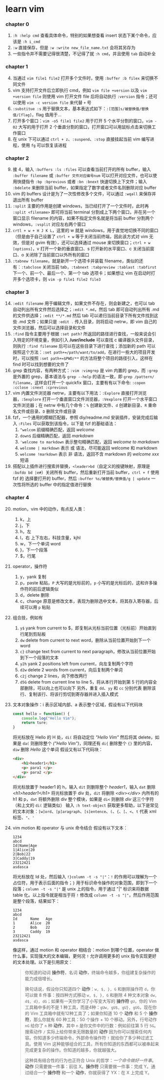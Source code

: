 # learn vim
### chapter 0
1. `:h :help cmd` 查看具体命令，特别的如果想查看 insert 状态下某个命令，应该是 `:h i_cmd`
2. `:w` 直接保存，但是 `:w :write new_file_name.txt` 会将其另存为
3. 一些指令并不需要记得很清楚，不记得了就 `:h cmd`，并且使用 `tab` 自动补全

### chapter 1
4. 当通过 `vim file1 file2` 打开多个文件时，使用 `:buffer :b filex` 来切换不同文件
5. vim 支持打开文件后立即执行 cmd，例如 `vim file +version` 以及 `vim +version file` 则使用 vim 打开文件 file 后将自动执行 `:version` 指令；还可以使用 `vim -c version file` 来代替 `+` 号
6. `:substitue :s` 用于替换文本，基本表达式如下：`:[范围]s/被替换值/替换值/[flag]`，flag 值用于...
7. 打开多个窗口：`vim -o5 file1 file2` 用于打开 5 个水平分割的窗口，`vim -O2` 大写的用于打开 2 个垂直分割的窗口，打开窗口可以用鼠标点击来切换工作窗口
8. 在 unix 下可以通过 `ctrl + z`、`:suspend`、`:stop` 直接挂起当前 vim 编写进程，使用 `fg` 可以恢复该进程

### chapter 2
9. 接 4，输入 `:buffers :ls :files` 可以查看当前打开的所有 buffer，输入 `:buffer filename` 或 `:buffer 文件对应编号num` 可以打开对应文件，也可以使用快捷指令 `:bp :bprevious` 或者 `:bn :bnext` 快速切换上下文件；输入 `:bdelete` 来删除当前 buffer，如果指定了数字或者文件名则删除对应 buffer
10. vim 的 buffers 设计是为了一次性修改多个文件，可以通过 `:wqall` 来保存并退出所有 buffer
11. `:split` 主要的作用是创建 windows，当已经打开了一个文件时，此时再 `:split <filename>` 即可将当前 terminal 分割成上下两个窗口，并在另一个窗口显示 filename 的内容，如果不指定文件名就是将当前 buffer 分割两个 windows，`:vsplit` 对应左右两个窗口
12. `crtl + w + H J K L`，这里的 w 就是 windows，用于直觉地切换不同的窗口（但是由于自己设置了 `ctrl + w` 等于关闭当前终端，因此该方式对 vim 无效，但是对 gvim 有效），还可以选择通过 mouse 来切换窗口；`ctrl + w [options]`，v 打开一个新的垂直窗口、s 打开新的水平窗口、c 关闭当前窗口、o 关闭除了当前窗口以外所有的窗口
13. `:tabnew filename`，就是新开一个选项卡并装载 filename，类似的还有：`:tabclose` 关闭当前 tab，`:tabnext :tabpreview :tablast :tabfirst` 下一个、前一个、最后一个、第一个 tab 选项卡；如果想让 vim 在启动时打开多个选项卡，则 `vim -p file1 file2 file3`

### chapter 3
14. `:edit filename` 用于编辑文件，如果文件不存在，则会新建之，也可以 tab 自动列出所有文件然后选择之；`:edit *.md`，然后 tab 即可自动列出所有 .md 的文件供选择；`:edit **/*.md` 然后 tab 可以递归当前目录下所有文件找到这些 .md 文件；如果只是 `:edit .` 传入目录，则将启动 netrw，即 vim 自己的文件浏览器，然后可以选择目录和文件
15. `:find` 指令主要用于根据 `:set path?` 所返回的路径进行查找，一般来说会引入特定的环境变量，例如引入 **/usr/include** 可以查找 c 编译器头文件目录，则执行 `:find filename` 后可以在这些目录下进行查找；添加新的 path 可以按照这个方法：`:set path+=/path/want/to/add`，在进行一些大的项目开发时，可以按照 `:set path+=$PWD/**` 的方法将整个项目的路径引入，这样在 find 时可以找到想要的文件了
16. grep 查找内容，有两种方式：`:vim :vimgrep` 是 vim 内置的 grep，而 `:grep` 是外置的 grep，基本语法与 `grep --help` 的语法一致，即 `grep /pattern/ filename`，这样会打开一个 quickfix 窗口，主要有有以下命令: `:copen :cclose :cnext :cprevious`
17. vim 内置文件浏览器 netrw，主要有以下用法：`:Explore` 直接打开浏览器，`:Sexplore` 打开一个垂直窗口文件浏览器，`:Vexplore` 打开一个水平窗口文件浏览器；在 netrw 中有几个命令：`%` 创建新文件、`d` 创建新目录、`R` 重命名文件或目录、`D` 删除文件或目录
18. fzf，一个通用的模糊匹配器，参照 diy/readme.md 安装插件，安装完成后输入 `:Files` 可以获取到该指令，以下是 fzf 的基础语法：
    1. `^welcom` 前缀精确匹配，返回 *welcome*
    2. `down$` 后缀精确匹配，返回 *markdown*
    3. `'welcome to markdown` 表示整句精确匹配，返回 *welcome to markdown*
    4. `welcome | markdown` 表示 或 语法，尽可能返回 welcome 和 markdown
    5. `welcome !markdown` 表示 非 语法，返回不含 markdown 的 *welcome xxx* 短语
19. 搭配以上插件进行搜索并替换，`<leader>bd`（自定义的按键映射，原理是 `:bufdo bd |e#`）关闭所有 buffer，然后重新打开当前 buffer，`ctrl + f` 使用 fzf 的 <tab> 选择要打开的 buffer，然后 `:buffer %s/被替换/替换值/g | update` 一次性将所选的 buffer 中的指定值进行替换

### chapter 4
20. motion，vim 中的动作，有点反人类：
    1. k，上
    2. j，下
    3. h，左
    4. l，右
        上下左右，科技含量，kjhl
    5. w，下一个单词 word
    6. }，下一个段落
    7. $，行尾
21. operator，操作符
    1. y，yank 复制
    2. p，paste 粘贴，`P` 大写的是光标前的，`p` 小写的是光标后的，这和许多操作符的前后逻辑类似
    3. d，delete 删除
    4. c，change 原意是修改文本，表现为删除选中文本，将其存入寄存器，后续可以用 `p` 粘贴
22. 组合技，例如有
    1. `y$` yank from current to $，即复制从光标当前位置（光标前）开始直到行尾到剪贴板
    2. `dw` delete from current to next word，删除从当前位置开始到下一个 word
    3. `c}` change text from current to next paragraph，修改从当前位置开始到下一个段落的文本
    4. `y2h` yank 2 positions left from current，向左复制两个字符
    5. `d2w` delete 2 words from current，向后复制两个单词
    6. `c2j` change 2 lines，向下修改两行
    7. `d5G` delete from current line to line 5，将从本行开始到第 5 行的内容全部删除，可以向上也可以向下
    另外，重复 `dd`、`yy` 和 `cc` 分别代表 删除该行、复制该行、将该行剪切到寄存器并进入插入模式
23. 文本对象操作：i 表示区域内部、a 表示整个区域，假设有以下代码块
    ```javascript
    const hello = function() {
        console.log("Hello Vim");
        return ture;
    }
    ```
    将光标放在 Hello 的 H 处，`di(` 将自动定位 *"Hello Vim"* 然后将其 delete，如果是 `da(` 则删除整个 *("Hello Vim")*，同理还有 `di{` 删除整个 `{}` 里的内容，`diw` 删除 *Hello* 这个单词
    假设又有以下代码块：
    ```html
    <div>
        <h1>header1</h1>
        <p> para1 </p>
        <p> para2 </p>
    </div>
    ```
    将光标放置于 header1 的 h，输入 `dit` 则删除整个 *header1*，输入 `dat` 删除 *\<h1>header1\</h1>*
    将光标放置于 div 处，`dit` 将删除 *\<div>\</div>* 内所有的 h1 和 p，`dat` 将额外删除 div 整个模块，如果是 `di<` 则删除 *div* 这三个字符（和上文的 `di(` 逻辑类似）
    输入 `:h text-object` 获取更多帮助，以下是常见的文本对象：`[w]ord`、`[p]aragraph`、`[s]entence`、`(`、`{`、`[`、`<`、`t` 代表 xml 标签、`"`、`'`
24. vim motion 和 operator 与 unix 命令结合
    假设有以下文本：
    
    ```
    1234
    abcd
    Id|Name|Age
    1|Alice|20
    2|Bob|22
    3|Caddy|19
    23212421
    asdasca
    ```
    将光标放在 Id 处，然后输入 `!}column -t -s "|"`：`!` 的作用可以理解为一个占位符，用于表示后面的指令；`}` 用于标识命令操作的对象范围，即到下一个段落；`column -t -s "|"` 是 unix 上的指令，用于通过 "|" 标识来将数据 table 化。以上指令就是相当于将 `!` 修改成 `column -t -s "|"`，然后作用范围是整个段落，结果如下：
    ```
    1234
    abcd
    Id      Name   Age
    1       Alice  20
    2       Bob    22
    3       Caddy  19
    23212421
    asdasca
    ```
    像这样，通过 motion 和 operator 相结合：motion 到哪个位置，operator 做什么事，实现强大的文本编辑，更何况 `!` 允许调用更多的 unix 指令实现更好的文本处理。以下是引用原文：
    
    > 你知道的动词 **操作符**，名词 **动作**，终端命令越多，你组建复杂操作的能力成倍增长。
    >
    > 换句话说，假设你只知道四个 **动作**：`w, $, }, G` 和删除操作符 `d`，你可以做 8 件事：按四种方式移动 `w, $, }, G` 和删除 4 种文本对象 `dw, d$, d}, dG`；如果有一天你学习了小写变大写的 **操作符** `gU`，你的 Vim 工具箱中多的不是 1 种工具，而是4种：`gUw, gU$, gU}, gUG`，现在你的 Vim 工具箱中就有12种工具了；如果你知道 10 个 **动作** 和 5 个 **操作符**，那么你就有 60 种工具：50 个操作 + 10 个移动。另外，行号动作 `nG` 给你了 `n` 种 **动作**，其中 `n` 是你文件中的行数：例如前往第 5 行 `5G`。搜索动作 `/` 实际上给你带来无限数量的 **动作** 因为你可以搜索任何内容。你知道多少终端命令，外部命令操作符 `!` 就给你了多少种过滤工具。使用 Vim 这种能够组合的工具，所有你知道的东西都可以被串起来完成更复杂的操作。你知道的越多，你就越强大。
    >
    > 这种具有结合性的行为也正符合 Unix 的哲学：*一个命令做好一件事*。**动作** 只需要做一件事：前往 X。**操作符** 只需要做一件事：完成 Y。通过结合一个 **操作符** 和一个 **动作**，你就获得了 YX：在 X 上完成 Y。
